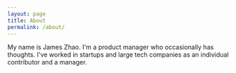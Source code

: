 ```yaml
---
layout: page
title: About
permalink: /about/
---
```


My name is James Zhao. I'm a product manager who occasionally has thoughts. I've worked in startups and large tech companies as an individual contributor and a manager.